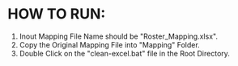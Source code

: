 HOW TO RUN:
=============
1. Inout Mapping File Name should be "Roster_Mapping.xlsx".
2. Copy the Original Mapping File into "Mapping" Folder.
3. Double Click on the "clean-excel.bat" file in the Root Directory.
